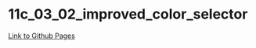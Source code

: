 # 11c_03_02_improved_color_selector

[Link to Github Pages](https://nikl1565.github.io/11c_03_02_improved_color_selector/)
